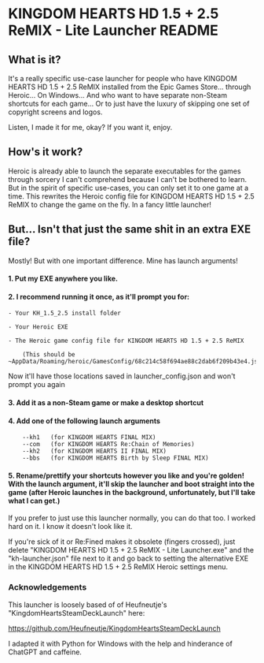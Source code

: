 
# KINGDOM HEARTS HD 1.5 + 2.5 ReMIX - Lite Launcher README



## What is it?
It's a really specific use-case launcher for people who have KINGDOM HEARTS HD 1.5 + 2.5 ReMIX installed from the Epic Games Store... through Heroic... On Windows... And who want to have separate non-Steam shortcuts for each game... Or to just have the luxury of skipping one set of copyright screens and logos.

Listen, I made it for me, okay? If you want it, enjoy.
## How's it work?
Heroic is already able to launch the separate executables for the games through sorcery I can't comprehend because I can't be bothered to learn. But in the spirit of specific use-cases, you can only set it to one game at a time. This rewrites the Heroic config file for KINGDOM HEARTS HD 1.5 + 2.5 ReMIX to change the game on the fly. In a fancy little launcher!
## But... Isn't that just the same shit in an extra EXE file?
Mostly! But with one important difference. Mine has launch arguments!

#### 1. Put my EXE anywhere you like. 
#### 2. I recommend running it once, as it'll prompt you for:
        
    - Your KH_1.5_2.5 install folder
         
    - Your Heroic EXE
        
    - The Heroic game config file for KINGDOM HEARTS HD 1.5 + 2.5 ReMIX
        
        (This should be ~AppData/Roaming/heroic/GamesConfig/68c214c58f694ae88c2dab6f209b43e4.json)

Now it'll have those locations saved in launcher_config.json and won't prompt you again

#### 3. Add it as a non-Steam game or make a desktop shortcut
#### 4. Add one of the following launch arguments

        --kh1   (for KINGDOM HEARTS FINAL MIX)
        --com   (for KINGDOM HEARTS Re:Chain of Memories)
        --kh2   (for KINGDOM HEARTS II FINAL MIX)
        --bbs   (for KINGDOM HEARTS Birth by Sleep FINAL MIX)

#### 5. Rename/prettify your shortcuts however you like and you're golden! With the launch argument, it'll skip the launcher and boot straight into the game (after Heroic launches in the background, unfortunately, but I'll take what I can get.)

If you prefer to just use this launcher normally, you can do that too. I worked hard on it. I know it doesn't look like it.

If you're sick of it or Re:Fined makes it obsolete (fingers crossed), just delete "KINGDOM HEARTS HD 1.5 + 2.5 ReMIX - Lite Launcher.exe" and the "kh-launcher.json" file next to it and go back to setting the alternative EXE in the KINGDOM HEARTS HD 1.5 + 2.5 ReMIX Heroic settings menu.

### Acknowledgements

This launcher is loosely based of of Heufneutje's "KingdomHeartsSteamDeckLaunch" here:

https://github.com/Heufneutje/KingdomHeartsSteamDeckLaunch

I adapted it with Python for Windows with the help and hinderance of ChatGPT and caffeine.
